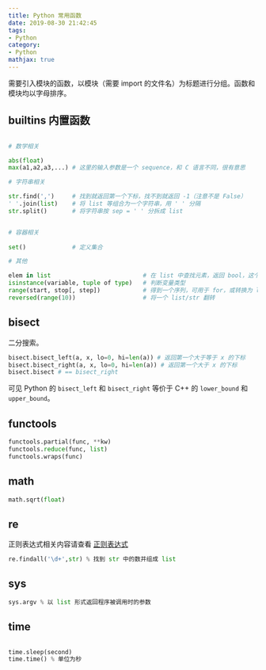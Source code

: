 ```yaml
---
title: Python 常用函数
date: 2019-08-30 21:42:45
tags:
- Python
category:
- Python
mathjax: true
---
```


需要引入模块的函数，以模块（需要 import 的文件名）为标题进行分组。函数和模块均以字母排序。

## builtins 内置函数

```py

# 数学相关

abs(float)
max(a1,a2,a3,...) # 这里的输入参数是一个 sequence，和 C 语言不同，很有意思

# 字符串相关

str.find(',')     # 找到就返回第一个下标，找不到就返回 -1（注意不是 False）
' '.join(list)    # 将 list 等组合为一个字符串，用 ' ' 分隔
str.split()       # 将字符串按 sep = ' ' 分拆成 list


# 容器相关
        
set()             # 定义集合

# 其他

elem in list                          # 在 list 中查找元素，返回 bool，这个直接用 in 关键字可太猛了
isinstance(variable, tuple of type)   # 判断变量类型
range(start, stop[, step])            # 得到一个序列，可用于 for，或转换为 list 类型
reversed(range(10))                   # 将一个 list/str 翻转

```

## bisect

二分搜索。

```py
bisect.bisect_left(a, x, lo=0, hi=len(a)) # 返回第一个大于等于 x 的下标
bisect.bisect_right(a, x, lo=0, hi=len(a)) # 返回第一个大于 x 的下标
bisect.bisect # == bisect_right
```

可见 Python 的 `bisect_left` 和 `bisect_right` 等价于 C++ 的 `lower_bound` 和 `upper_bound`。

## functools

```py
functools.partial(func, **kw)
functools.reduce(func, list)
functools.wraps(func)
```

## math

```py
math.sqrt(float)
```

## re

正则表达式相关内容请查看 [正则表达式](/Computer-Science/regular-expression.md)

```py
re.findall('\d+',str) % 找到 str 中的数并组成 list
```
## sys

```py
sys.argv % 以 list 形式返回程序被调用时的参数
```

## time

```py

time.sleep(second)
time.time() % 单位为秒
```

